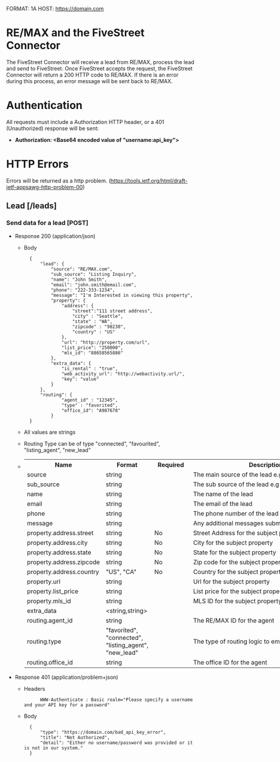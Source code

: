 FORMAT: 1A
HOST: https://domain.com

# RE/MAX and the FiveStreet Connector

The FiveStreet Connector will receive a lead from RE/MAX, process the lead and send to FiveStreet. Once FiveStreet accepts the request, the FiveStreet Connector will return a 200 HTTP code to RE/MAX. If there is an error during this process, an error message will be sent back to RE/MAX. 

# Authentication

All requests must include a Authorization HTTP header, or a 401 (Unauthorized) response will be sent:

+ **Authorization: \<Base64 encoded value of "username:api_key"\>**

# HTTP Errors

Errors will be returned as a http problem. (https://tools.ietf.org/html/draft-ietf-appsawg-http-problem-00)

## Lead [/leads]

### Send data for a lead [POST]
+ Response 200 (application/json)

    + Body

            {
                "lead": {
                    "source": "RE/MAX.com",
                    "sub_source": "Listing Inquiry",
                    "name": "John Smith",
                    "email": "john.smith@email.com",
                    "phone": "222-333-1234",
                    "message": "I'm Interested in viewing this property",
                    "property": {
                        "address": {
                            "street":"111 street address",
                            "city" : "Seattle",
                            "state" : "WA",
                            "zipcode" : "98230",
                            "country" : "US"
                        },
                        "url": "http://property.com/url",
                        "list_price": "250000",
                        "mls_id": "88658565886"
                    },
                    "extra_data": {
                        "is_rental" : "true",
                        "web_activity_url": "http://webactivity.url/",
                        "key": "value"
                    }
                },
                "routing": {
                        "agent_id" : "12345",
                        "type" : "favorited",
                        "office_id": "A987678"
                    }
            }
    
    + All values are strings
    + Routing Type can be of type "connected", "favourited", "listing_agent", "new_lead"
    + <table style="undefined;table-layout: fixed; width: 849px">
        <colgroup>
        <col style="width: 188px">
        <col style="width: 115px">
        <col style="width: 106px">
        <col style="width: 440px">
        </colgroup>
          <tr>
            <th>Name</th>
            <th>Format</th>
            <th>Required</th>
            <th>Description</th>
          </tr>
          <tr>
            <td>source</td>
            <td>string</td>
            <td></td>
            <td>The main source of the lead e.g. "Remax.com"</td>
          </tr>
          <tr>
            <td>sub_source</td>
            <td>string</td>
            <td></td>
            <td>The sub source of the lead e.g "Listing Inquiry"</td>
          </tr>
          <tr>
            <td>name</td>
            <td>string</td>
            <td></td>
            <td>The name of the lead</td>
          </tr>
          <tr>
            <td>email</td>
            <td>string</td>
            <td></td>
            <td>The email of the lead</td>
          </tr>
          <tr>
            <td>phone</td>
            <td>string</td>
            <td></td>
            <td>The phone number of the lead</td>
          </tr>
          <tr>
            <td>message</td>
            <td>string</td>
            <td></td>
            <td>Any additional messages submitted with the lead</td>
          </tr>
          <tr>
            <td>property.address.street</td>
            <td>string</td>
            <td>No</td>
            <td>Street Address for the subject property</td>
          </tr>
          <tr>
            <td>property.address.city</td>
            <td>string</td>
            <td>No</td>
            <td>City for the subject property</td>
          </tr>
          <tr>
            <td>property.address.state</td>
            <td>string</td>
            <td>No</td>
            <td>State for the subject property</td>
          </tr>
          <tr>
            <td>property.address.zipcode</td>
            <td>string</td>
            <td>No</td>
            <td>Zip code for the subject property</td>
          </tr>
          <tr>
            <td>property.address.country</td>
            <td>"US", "CA"</td>
            <td>No</td>
            <td>Country for the subject property</td>
          </tr>
          <tr>
            <td>property.url</td>
            <td>string</td>
            <td></td>
            <td>Url for the subject property</td>
          </tr>
          <tr>
            <td>property.list_price</td>
            <td>string</td>
            <td></td>
            <td>List price for the subject property</td>
          </tr>
          <tr>
            <td>property.mls_id</td>
            <td>string</td>
            <td></td>
            <td>MLS ID for the subject property</td>
          </tr>
          <tr>
            <td>extra_data</td>
            <td>&lt;string,string&gt;</td>
            <td></td>
            <td></td>
          </tr>
          <tr>
            <td>routing.agent_id</td>
            <td>string</td>
            <td></td>
            <td>The RE/MAX ID for the agent</td>
          </tr>
          <tr>
            <td>routing.type</td>
            <td>"favorited",<br/>"connected",<br/>"listing_agent",<br/>"new_lead"</td>
            <td></td>
            <td>The type of routing logic to employ</td>
          </tr>
          <tr>
            <td>routing.office_id</td>
            <td>string</td>
            <td></td>
            <td>The office ID for the agent</td>
          </tr>
        </table>

+ Response 401 (application/problem+json)

    + Headers

                WWW-Authenticate : Basic realm="Please specify a username and your API key for a password"

    + Body

            {
                "type": "https://domain.com/bad_api_key_error",
                "title": "Not Authorized",
                "detail": "Either no username/password was provided or it is not in our system."
            }
